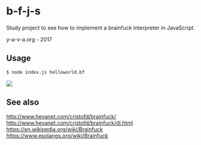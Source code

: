 # b-f-j-s

Study project to see how to implement a brainfuck interpreter in JavaScript.

y-a-v-a.org - 2017

## Usage

```bash
$ node index.js helloworld.bf
```

![](https://raw.github.com/y-a-v-a/b-f-j-s/master/example.png)

## See also

http://www.hevanet.com/cristofd/brainfuck/
http://www.hevanet.com/cristofd/brainfuck/di.html
https://en.wikipedia.org/wiki/Brainfuck
https://www.esolangs.org/wiki/Brainfuck
